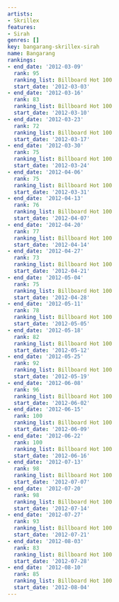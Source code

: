 ```yaml
---
artists:
- Skrillex
features:
- Sirah
genres: []
key: bangarang-skrillex-sirah
name: Bangarang
rankings:
- end_date: '2012-03-09'
  rank: 95
  ranking_list: Billboard Hot 100
  start_date: '2012-03-03'
- end_date: '2012-03-16'
  rank: 83
  ranking_list: Billboard Hot 100
  start_date: '2012-03-10'
- end_date: '2012-03-23'
  rank: 72
  ranking_list: Billboard Hot 100
  start_date: '2012-03-17'
- end_date: '2012-03-30'
  rank: 75
  ranking_list: Billboard Hot 100
  start_date: '2012-03-24'
- end_date: '2012-04-06'
  rank: 75
  ranking_list: Billboard Hot 100
  start_date: '2012-03-31'
- end_date: '2012-04-13'
  rank: 76
  ranking_list: Billboard Hot 100
  start_date: '2012-04-07'
- end_date: '2012-04-20'
  rank: 77
  ranking_list: Billboard Hot 100
  start_date: '2012-04-14'
- end_date: '2012-04-27'
  rank: 73
  ranking_list: Billboard Hot 100
  start_date: '2012-04-21'
- end_date: '2012-05-04'
  rank: 75
  ranking_list: Billboard Hot 100
  start_date: '2012-04-28'
- end_date: '2012-05-11'
  rank: 78
  ranking_list: Billboard Hot 100
  start_date: '2012-05-05'
- end_date: '2012-05-18'
  rank: 82
  ranking_list: Billboard Hot 100
  start_date: '2012-05-12'
- end_date: '2012-05-25'
  rank: 92
  ranking_list: Billboard Hot 100
  start_date: '2012-05-19'
- end_date: '2012-06-08'
  rank: 96
  ranking_list: Billboard Hot 100
  start_date: '2012-06-02'
- end_date: '2012-06-15'
  rank: 100
  ranking_list: Billboard Hot 100
  start_date: '2012-06-09'
- end_date: '2012-06-22'
  rank: 100
  ranking_list: Billboard Hot 100
  start_date: '2012-06-16'
- end_date: '2012-07-13'
  rank: 98
  ranking_list: Billboard Hot 100
  start_date: '2012-07-07'
- end_date: '2012-07-20'
  rank: 98
  ranking_list: Billboard Hot 100
  start_date: '2012-07-14'
- end_date: '2012-07-27'
  rank: 93
  ranking_list: Billboard Hot 100
  start_date: '2012-07-21'
- end_date: '2012-08-03'
  rank: 83
  ranking_list: Billboard Hot 100
  start_date: '2012-07-28'
- end_date: '2012-08-10'
  rank: 85
  ranking_list: Billboard Hot 100
  start_date: '2012-08-04'
---
```


